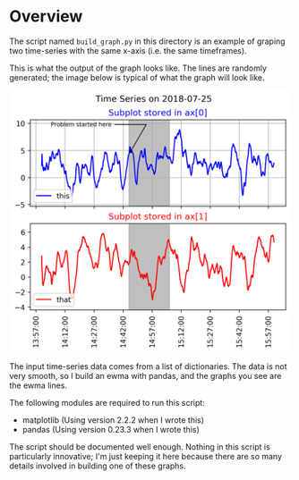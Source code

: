 # Overview

The script named `build_graph.py` in this directory is an example of graping
two time-series with the same x-axis (i.e. the same timeframes).

This is what the output of the graph looks like.  The lines are randomly
generated; the image below is typical of what the graph will look like.

![output graph](https://raw.githubusercontent.com/mpenning/python_graphing/master/subplots_labels_shading/graph.png)

The input time-series data comes from a list of dictionaries.  The data is not
very smooth, so I build an ewma with pandas, and the graphs you see are the 
ewma lines.

The following modules are required to run this script:

- matplotlib  (Using version 2.2.2 when I wrote this)
- pandas  (Using version 0.23.3 when I wrote this)

The script should be documented well enough.  Nothing in this script is 
particularly innovative; I'm just keeping it here because there are so many
details involved in building one of these graphs.
